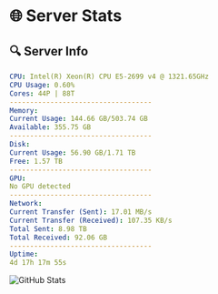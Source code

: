 # 🌐 Server Stats
## 🔍 Server Info
```yaml
CPU: Intel(R) Xeon(R) CPU E5-2699 v4 @ 1321.65GHz
CPU Usage: 0.60%
Cores: 44P | 88T
-----------------------------------
Memory:
Current Usage: 144.66 GB/503.74 GB
Available: 355.75 GB
-----------------------------------
Disk:
Current Usage: 56.90 GB/1.71 TB
Free: 1.57 TB
-----------------------------------
GPU:
No GPU detected
-----------------------------------
Network:
Current Transfer (Sent): 17.01 MB/s
Current Transfer (Received): 107.35 KB/s
Total Sent: 8.98 TB
Total Received: 92.06 GB
-----------------------------------
Uptime:
4d 17h 17m 55s
```
![GitHub Stats](https://img.shields.io/badge/Updated-2025-03-12_14:40:44-blue)